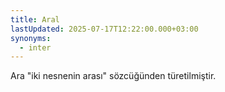 ```yaml
---
title: Aral
lastUpdated: 2025-07-17T12:22:00.000+03:00
synonyms:
  - inter
---
```

Ara "iki nesnenin arası" sözcüğünden türetilmiştir.
